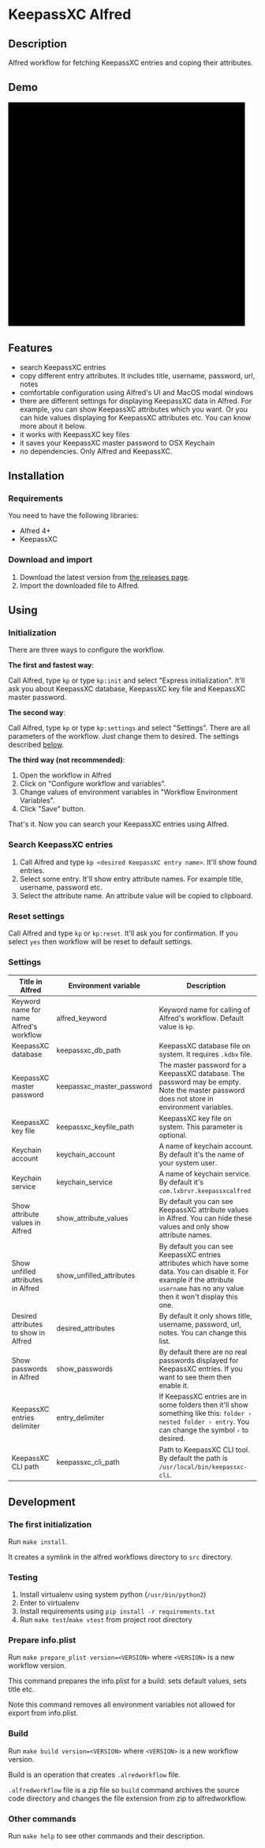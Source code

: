 # KeepassXC Alfred

## Description

Alfred workflow for fetching KeepassXC entries and coping their attributes.

## Demo

![](demo.gif)

## Features

- search KeepassXC entries
- copy different entry attributes. It includes title, username, password, url, notes
- comfortable configuration using Alfred's UI and MacOS modal windows
- there are different settings for displaying KeepassXC data in Alfred.
  For example, you can show KeepassXC attributes which you want.
  Or you can hide values displaying for KeepassXC attributes etc. 
  You can know more about it below.
- it works with KeepassXC key files
- it saves your KeepassXC master password to OSX Keychain
- no dependencies. Only Alfred and KeepassXC.

## Installation

### Requirements

You need to have the following libraries:

- Alfred 4+
- KeepassXC

### Download and import

1. Download the latest version from [the releases page](https://github.com/lxbrvr/alfred-keepassxc-workflow/releases).
2. Import the downloaded file to Alfred.

## Using

### Initialization

There are three ways to configure the workflow.

**The first and fastest way**:

Call Alfred, type `kp` or type `kp:init` and select "Express initialization".
It'll ask you about KeepassXC database, KeepassXC key file and KeepassXC master password.

**The second way**:

Call Alfred, type `kp` or type `kp:settings` and select "Settings".
There are all parameters of the workflow. Just change them to desired.
The settings described [below](#Settings).

**The third way (not recommended)**:

1. Open the workflow in Alfred 
2. Click on "Configure workflow and variables".
3. Change values of environment variables in "Workflow Environment Variables".
4. Click "Save" button.

That's it. Now you can search your KeepassXC entries using Alfred.

### Search KeepassXC entries

1. Call Alfred and type `kp <desired KeepassXC entry name>`. It'll show found entries. 
2. Select some entry. It'll show entry attribute names. For example title, username, password etc.
3. Select the attribute name. An attribute value will be copied to clipboard.

### Reset settings

Call Alfred and type `kp` or `kp:reset`. It'll ask you for confirmation. 
If you select `yes` then workflow will be reset to default settings.

### Settings

| Title in Alfred  | Environment variable | Description |
| --- | --- | --- |
| Keyword name for name Alfred's workflow | alfred_keyword | Keyword name for calling of Alfred's workflow. Default value is `kp`. |
| KeepassXC database | keepassxc_db_path | KeepassXC database file on system. It requires `.kdbx` file. |
| KeepassXC master password | keepassxc_master_password | The master password for a KeepassXC database. The password may be empty. Note the master password does not store in environment variables.|
| KeepassXC key file | keepassxc_keyfile_path | KeepassXC key file on system. This parameter is optional. |
| Keychain account | keychain_account | A name of keychain account. By default it's the name of your system user. |
| Keychain service | keychain_service | A name of keychain service. By default it's `com.lxbrvr.keepassxcalfred` |
| Show attribute values in Alfred | show_attribute_values | By default you can see KeepassXC attribute values in Alfred. You can hide these values and only show attribute names.|
| Show unfilled attributes in Alfred | show_unfilled_attributes | By default you can see KeepassXC entries attributes which have some data. You can disable it. For example if the attribute `username` has no any value then it won't display this one.|
| Desired attributes to show in Alfred | desired_attributes | By default it only shows title, username, password, url, notes. You can change this list. |
| Show passwords in Alfred | show_passwords | By default there are no real passwords displayed for KeepassXC entries. If you want to see them then enable it. |
| KeepassXC entries delimiter | entry_delimiter | If KeepassXC entries are in some folders then it'll show something like this: `folder › nested folder › entry`. You can change the symbol ` › ` to desired.|
| KeepassXC CLI path | keepassxc_cli_path | Path to KeepassXC CLI tool. By default the path is `/usr/local/bin/keepassxc-cli`. |

## Development

### The first initialization

Run `make install`.

It creates a symlink in the alfred workflows directory to `src` directory.

### Testing

1. Install virtualenv using system python (`/usr/bin/python2`)
2. Enter to virtualenv
3. Install requirements using `pip install -r requirements.txt`
4. Run `make test`/`make vtest` from project root directory

### Prepare info.plist

Run `make prepare_plist version=<VERSION>` where `<VERSION>` is a new workflow version.

This command prepares the info.plist for a build: sets default values, sets title etc.

Note this command removes all environment variables not allowed for export from info.plist.

### Build

Run `make build version=<VERSION>` where `<VERSION>` is a new workflow version.

Build is an operation that creates `.alredworkflow` file. 

`.alfredworkflow` file is a zip file so `build` command archives the source code directory
and changes the file extension from zip to alfredworkflow.

### Other commands

Run `make help` to see other commands and their description.